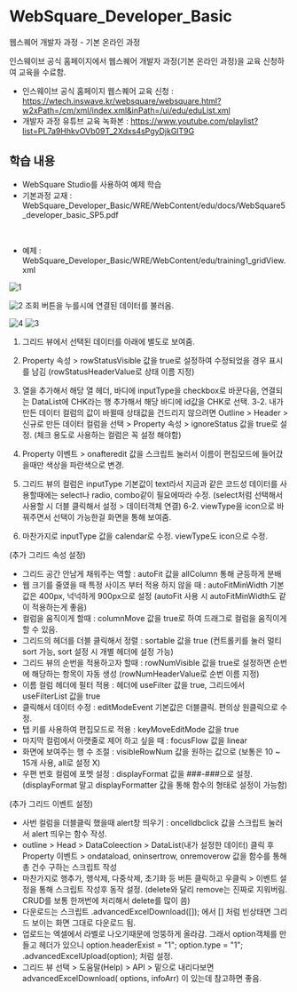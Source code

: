 # WebSquare_Developer_Basic
웹스퀘어 개발자 과정  - 기본 온라인 과정

인스웨이브 공식 홈페이지에서 웹스퀘어 개발자 과정(기본 온라인 과정)을 교육 신청하여 교육을 수료함.
  
- 인스웨이브 공식 홈페이지 웹스퀘어 교육 신청 : https://wtech.inswave.kr/websquare/websquare.html?w2xPath=/cm/xml/index.xml&inPath=/ui/edu/eduList.xml
- 개발자 과정 유튜브 교육 녹화본 : https://www.youtube.com/playlist?list=PL7a9HhkvOVb09T_2Xdxs4sPgyDjkGlT9G
  
## 학습 내용
- WebSquare Studio를 사용하여 예제 학습
- 기본과정 교재 : WebSquare_Developer_Basic/WRE/WebContent/edu/docs/WebSquare5_developer_basic_SP5.pdf

<br>

- 예제 : WebSquare_Developer_Basic/WRE/WebContent/edu/training1_gridView.xml

![1](https://github.com/user-attachments/assets/be4ff109-137a-4178-abcc-8511fa7b297c)

![2](https://github.com/user-attachments/assets/895dfbeb-9879-4ecb-b44c-b410d10d0bc8)
조회 버튼을 누를시에 연결된 데이터를 불러옴.

![4](https://github.com/user-attachments/assets/a7724657-ea4a-46b5-a79b-43bafca443c4)
![3](https://github.com/user-attachments/assets/4deda87a-2e67-41c0-975f-fdb18a8da114)
1. 그리드 뷰에서 선택된 데이터를 아래에 별도로 보여줌.
2. Property 속성 > rowStatusVisible 값을 true로 설정하여 수정되었을 경우 표시를 남김 (rowStatusHeaderValue로 상태 이름 지정)
3. 열을 추가해서 해당 열 헤더, 바디에 inputType을 checkbox로 바꾼다음, 연결되는 DataList에 CHK라는 행 추가해서 해당 바디에 id값을 CHK로 선택.
3-2. 내가 만든 데이터 컬럼의 값이 바뀔때 상태값을 건드리지 않으려면 Outline > Header > 신규로 만든 데이터 컬럼을 선택 > Property 속성 > ignoreStatus 값을 true로 설정. (체크 용도로 사용하는 컬럼은 꼭 설정 해야함)

5. Property 이벤트 > onafteredit 값을 스크립트 눌러서 이름이 편집모드에 들어갔을때만 색상을 파란색으로 변경.
6. 그리드 뷰의 컬럼은 inputType 기본값이 text라서 지금과 같은 코드성 데이터를 사용할때에는 select나 radio, combo같이 필요에따라 수정. (select처럼 선택해서 사용할 시 더블 클릭해서 설정 > 데이터객체 연결)
6-2. viewType을 icon으로 바꿔주면서 선택이 가능한걸 화면을 통해 보여줌.
7. 마찬가지로 inputType 값을 calendar로 수정. viewType도 icon으로 수정.


(추가 그리드 속성 설정) 
- 그리드 공간 안남게 채워주는 역할 : autoFit 값을 allColumn 통해 균등하게 분배
- 웹 크기를 줄였을 때 특정 사이즈 부터 적용 하지 않을 때 : autoFitMinWidth 기본값은 400px, 넉넉하게 900px으로 설정 (autoFit 사용 시 autoFitMinWidth도 같이 적용하는게 좋음)
- 컬럼을 움직이게 할때 : columnMove 값을 true로 하여 드래그로 컬럼을 움직이게 할 수 있음.
- 그리드의 헤더를 더블 클릭해서 정렬 : sortable 값을 true (컨트롤키를 눌러 멀티sort 가능, sort 설정 시 개별 헤더에 설정 가능)
- 그리드 뷰의 순번을 적용하고자 할때 : rowNumVisible 값을 true로 설정하면 순번에 해당하는 항목이 자동 생성 (rowNumHeaderValue로 순번 이름 지정)
- 이름 컬럼 헤더에 필터 적용 : 헤더에 useFilter 값을 true, 그리드에서 useFilterList 값을 true
- 클릭해서 데이터 수정 : editModeEvent 기본값은 더블클릭. 편의상 원클릭으로 수정.
- 탭 키를 사용하여 편집모드로 적용 : keyMoveEditMode 값을 true
- 마지막 컬럼에서 아랫줄로 제어 하고 싶을 때 : focusFlow 값을 linear
- 화면에 보여주는 행 수 조절 : visibleRowNum 값을 원하는 값으로 (보통은 10 ~ 15개 사용, all로 설정 X)
- 우편 번호 컬럼에 포멧 설정 : displayFormat 값을 ###-###으로 설정. (displayFormat 말고 displayFormatter 값을 통해 함수의 형태로 설정이 가능함)

(추가 그리드 이벤트 설정) 
- 사번 컬럼을 더블클릭 했을때 alert창 띄우기 : oncelldbclick 값을 스크립트 눌러서 alert 띄우는 함수 작성.
- outline > Head > DataColeection > DataList(내가 설정한 데이터) 클릭 후 Property 이벤트 > ondataload, oninsertrow, onremoverow 값을 함수를 통해 총 건수 구하는 스크립트 작성
- 마찬가지로 행추가, 행삭제, 다중삭제, 초기화 등 버튼 클릭하고 우클릭 > 이벤트 설정을 통해 스크립트 작성후 동작 설정. (delete와 달리 remove는 진짜로 지워버림. CRUD를 보통 한꺼번에 처리해서 delete를 많이 씀)
- 다운로드는 스크립트 .advancedExcelDownload([]); 에서 [] 처럼 빈상태면 그리드 보이는 화면 그대로 다운로드 됨.
- 업로드는 엑셀에서 라벨로 나오기때문에 엉뚱하게 올라감. 그래서 option객체를 만들고 헤더가 있으니 option.headerExist = "1"; option.type = "1"; .advancedExcelUpload(option); 처럼 설정.
- 그리드 뷰 선택 > 도움말(Help) > API > 밑으로 내리다보면 advancedExcelDownload( options, infoArr) 이 있는데 참고하면 좋음.







